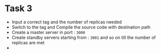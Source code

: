 # Task 3
- Input a correct tag and the number of replicas needed
- Switch to the tag and Compile the source code with destination path
- Create a master server in port : `3000`
- Create standby servers starting from : `3001` and so on till the number of replicas are met
- 